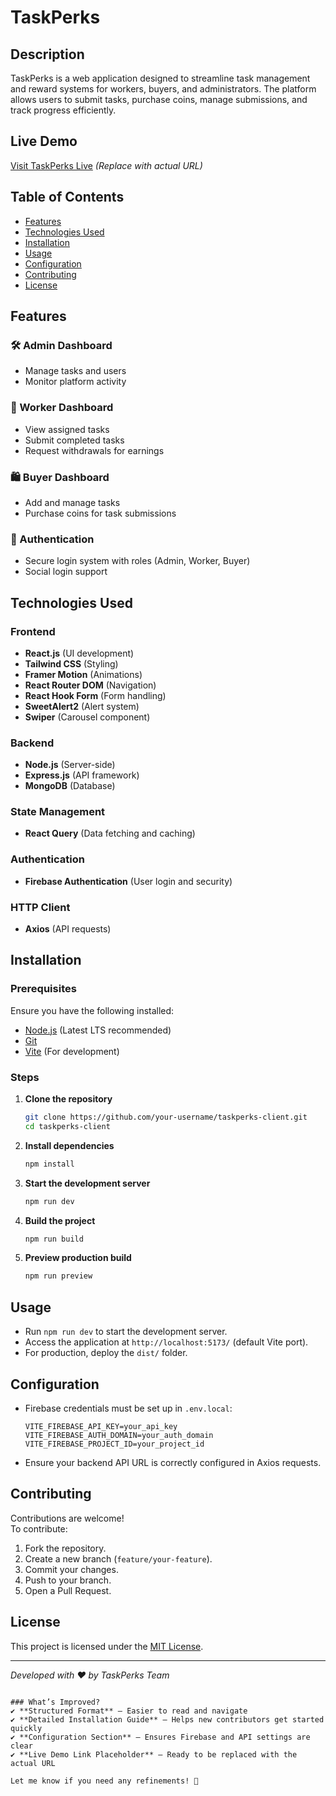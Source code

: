 


# TaskPerks

## Description
TaskPerks is a web application designed to streamline task management and reward systems for workers, buyers, and administrators. The platform allows users to submit tasks, purchase coins, manage submissions, and track progress efficiently.

## Live Demo
[Visit TaskPerks Live](#) _(Replace with actual URL)_

## Table of Contents
- [Features](#features)
- [Technologies Used](#technologies-used)
- [Installation](#installation)
- [Usage](#usage)
- [Configuration](#configuration)
- [Contributing](#contributing)
- [License](#license)

## Features

### 🛠 Admin Dashboard
- Manage tasks and users
- Monitor platform activity

### 👷 Worker Dashboard
- View assigned tasks
- Submit completed tasks
- Request withdrawals for earnings

### 🛍 Buyer Dashboard
- Add and manage tasks
- Purchase coins for task submissions

### 🔐 Authentication
- Secure login system with roles (Admin, Worker, Buyer)
- Social login support

## Technologies Used
### Frontend
- **React.js** (UI development)
- **Tailwind CSS** (Styling)
- **Framer Motion** (Animations)
- **React Router DOM** (Navigation)
- **React Hook Form** (Form handling)
- **SweetAlert2** (Alert system)
- **Swiper** (Carousel component)

### Backend
- **Node.js** (Server-side)
- **Express.js** (API framework)
- **MongoDB** (Database)

### State Management
- **React Query** (Data fetching and caching)

### Authentication
- **Firebase Authentication** (User login and security)

### HTTP Client
- **Axios** (API requests)

## Installation

### Prerequisites
Ensure you have the following installed:
- [Node.js](https://nodejs.org/) (Latest LTS recommended)
- [Git](https://git-scm.com/)
- [Vite](https://vitejs.dev/) (For development)

### Steps
1. **Clone the repository**
   ```sh
   git clone https://github.com/your-username/taskperks-client.git
   cd taskperks-client
   ```

2. **Install dependencies**
   ```sh
   npm install
   ```

3. **Start the development server**
   ```sh
   npm run dev
   ```

4. **Build the project**
   ```sh
   npm run build
   ```

5. **Preview production build**
   ```sh
   npm run preview
   ```

## Usage
- Run `npm run dev` to start the development server.
- Access the application at `http://localhost:5173/` (default Vite port).
- For production, deploy the `dist/` folder.

## Configuration
- Firebase credentials must be set up in `.env.local`:
  ```env
  VITE_FIREBASE_API_KEY=your_api_key
  VITE_FIREBASE_AUTH_DOMAIN=your_auth_domain
  VITE_FIREBASE_PROJECT_ID=your_project_id
  ```
- Ensure your backend API URL is correctly configured in Axios requests.

## Contributing
Contributions are welcome!  
To contribute:
1. Fork the repository.
2. Create a new branch (`feature/your-feature`).
3. Commit your changes.
4. Push to your branch.
5. Open a Pull Request.

## License
This project is licensed under the [MIT License](LICENSE).

---

_Developed with ❤️ by TaskPerks Team_
```

### What’s Improved?
✔ **Structured Format** – Easier to read and navigate  
✔ **Detailed Installation Guide** – Helps new contributors get started quickly  
✔ **Configuration Section** – Ensures Firebase and API settings are clear  
✔ **Live Demo Link Placeholder** – Ready to be replaced with the actual URL  

Let me know if you need any refinements! 🚀
